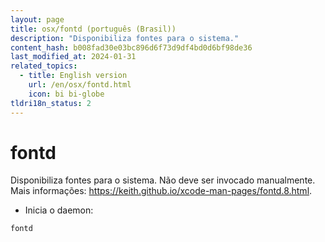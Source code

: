 ```yaml
---
layout: page
title: osx/fontd (português (Brasil))
description: "Disponibiliza fontes para o sistema."
content_hash: b008fad30e03bc896d6f73d9df4bd0d6bf98de36
last_modified_at: 2024-01-31
related_topics:
  - title: English version
    url: /en/osx/fontd.html
    icon: bi bi-globe
tldri18n_status: 2
---
```

# fontd

Disponibiliza fontes para o sistema.
Não deve ser invocado manualmente.
Mais informações: <https://keith.github.io/xcode-man-pages/fontd.8.html>.

- Inicia o daemon:

`fontd`
